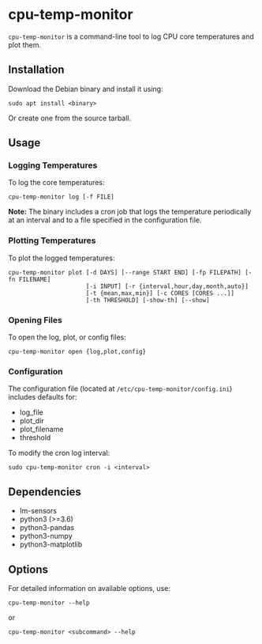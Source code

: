 # cpu-temp-monitor

`cpu-temp-monitor` is a command-line tool to log CPU core temperatures and plot them.

## Installation

Download the Debian binary and install it using:
```
sudo apt install <binary>
```
Or create one from the source tarball.

## Usage

### Logging Temperatures

To log the core temperatures:
```
cpu-temp-monitor log [-f FILE]
```
**Note:** The binary includes a cron job that logs the temperature periodically at an interval and to a file specified in the configuration file.

### Plotting Temperatures

To plot the logged temperatures:
```
cpu-temp-monitor plot [-d DAYS] [--range START END] [-fp FILEPATH] [-fn FILENAME] 
                      [-i INPUT] [-r {interval,hour,day,month,auto}] 
                      [-t {mean,max,min}] [-c CORES [CORES ...]] 
                      [-th THRESHOLD] [-show-th] [--show]
```

### Opening Files

To open the log, plot, or config files:
```
cpu-temp-monitor open {log,plot,config}
```

### Configuration

The configuration file (located at `/etc/cpu-temp-monitor/config.ini`) includes defaults for:
- log_file
- plot_dir
- plot_filename
- threshold

To modify the cron log interval:
```
sudo cpu-temp-monitor cron -i <interval>
```

## Dependencies

- lm-sensors
- python3 (>=3.6)
- python3-pandas
- python3-numpy
- python3-matplotlib

## Options

For detailed information on available options, use:
```
cpu-temp-monitor --help
```
or
```
cpu-temp-monitor <subcommand> --help
```